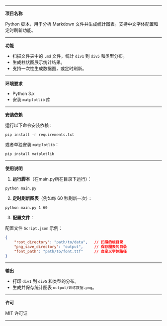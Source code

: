 
---

**项目名称**

Python 脚本，用于分析 Markdown 文件并生成统计图表。支持中文字体配置和定时刷新功能。

---

**功能**

- 扫描文件夹中的 `.md` 文件，统计 `div1` 到 `div5` 和类型分布。
- 生成柱状图展示统计结果。
- 支持一次性生成数据图，或定时刷新。

---

**环境要求**

- Python 3.x
- 安装 `matplotlib` 库

---

**安装依赖**

运行以下命令安装依赖：

```
pip install -r requirements.txt
```

或者单独安装 `matplotlib`：

```
pip install matplotlib
```

---

**使用说明**

1. **运行脚本**（在main.py所在目录下运行）：

```
python main.py
```

2. **定时刷新图表**（例如每 60 秒刷新一次）：

```
python main.py 1 60
```

3. **配置文件**：

配置文件 `Script.json` 示例：

```json
{
    "root_directory": "path/to/data",   // 扫描的根目录
    "png_save_directory": "output",     // 保存图表的目录
    "font_path": "path/to/font.ttf"     // 自定义字体路径
}
```

---

**输出**

- 打印 `div1` 到 `div5` 和类型的分布。
- 生成并保存统计图表 `output/训练数据.png`。

---

**许可**

MIT 许可证

---

